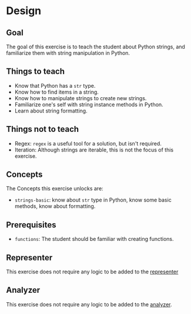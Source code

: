 # Design

## Goal

The goal of this exercise is to teach the student about Python strings, and familiarize them with string manipulation in Python.

## Things to teach

 - Know that Python has a `str` type.
 - Know how to find items in a string.
 - Know how to manipulate strings to create new strings.
 - Familiarize one's self with string instance methods in Python.
 - Learn about string formatting.

## Things not to teach

- Regex: `regex` is a useful tool for a solution, but isn't required.
- Iteration: Although strings are iterable, this is not the focus of this exercise.

## Concepts

The Concepts this exercise unlocks are:

 - `strings-basic`: know about `str` type in Python, know some basic methods, know about formatting.

## Prerequisites

 - `functions`: The student should be familiar with creating functions.

## Representer

This exercise does not require any logic to be added to the [representer][representer]

## Analyzer

This exercise does not require any logic to be added to the [analyzer][analyzer].

[analyzer]: https://github.com/exercism/python-analyzer
[representer]: https://github.com/exercism/python-representer
